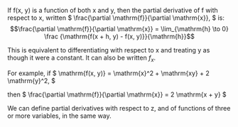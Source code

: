 If f(x, y) is a function of both x and y, then the partial derivative of
f with respect to x, written
$ \frac{\partial \mathrm{f}}{\partial \mathrm{x}}, $ is:
$$\frac{\partial \mathrm{f}}{\partial \mathrm{x}}
= \lim_{\mathrm{h} \to 0} \frac {\mathrm{f(x + h, y) - f(x, y)}}{\mathrm{h}}$$

This is equivalent to differentiating with respect to x and treating y
as though it were a constant. It can also be written $f_{x}.$

For example, if
$ \mathrm{f(x, y)} = \mathrm{x}^2 + \mathrm{xy} + 2 \mathrm{y}^2, $

then
$ \frac{\partial \mathrm{f}}{\partial \mathrm{x}} = 2 \mathrm{x + y} $

We can define partial derivatives with respect to z, and of functions of
three or more variables, in the same way.
